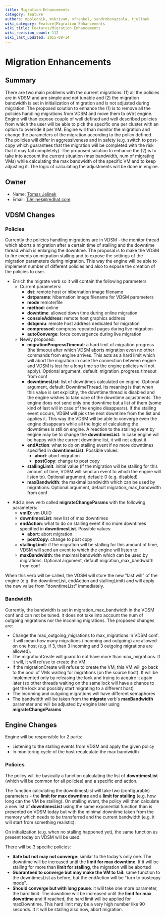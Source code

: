 ```yaml
---
title: Migration Enhancements
category: feature
authors: mpolednik, mskrivan, ofrenkel, sandrobonazzola, tjelinek
wiki_category: Feature|Migration Enhancements
wiki_title: Features/Migration Enhancements
wiki_revision_count: 112
wiki_last_updated: 2015-09-14
---
```


# Migration Enhancements

## Summary

There are two main problems with the current migrations: (1) all the policies are in VDSM and are simple and not tunable and (2) the migration bandwidth is set in initialization of migration and is not adjusted during migration. The proposed solution to enhance the (1) is to remove all the policies handling migrations from VDSM and move them to oVirt engine. Engine will than expose couple of well defined and well described policies from which the user will be able to pick the specific one per cluster with an option to override it per VM. Engine will than monitor the migration and change the parameters of the migration according to the policy defined. The policies will differ in aggressiveness and in safety (e.g. switch to post-copy which guarantees that the migration will be completed with the risk that it may fail completely). The proposed solution to enhance the (2) is to take into account the current situation (max bandwidth, num of migrating VMs) while calculating the max bandwidth of the specific VM and to keep adjusting it. The logic of calculating the adjustments will be done in engine.

## Owner

*   Name: [Tomas Jelinek](User:TJelinek)
*   Email: <TJelinek@redhat.com>

## VDSM Changes

### Policies

Currently the policies handling migrations are in VDSM - the monitor thread which aborts a migration after a certain time of stalling and the downtime thread which is enlarging the downtime. The proposal is to make the VDSM to fire events on migration stalling and to expose the settings of the migration parameters during migration. This way the engine will be able to implement number of different policies and also to expose the creation of the policies to user.

*   Enrich the migrate verb so it will contain the following parameters
    -   Current parameters:
        -   **dst**: remote host or hibernation image filename
        -   **dstparams**: hibernation image filename for VDSM parameters
        -   **mode** remote/file
        -   **method**: online
        -   **downtime**: allowed down time during online migration
        -   **consoleAddress**: remote host graphics address
        -   **dstqemu**: remote host address dedicated for migration
        -   **compressed**: compress repeated pages during live migration
        -   **autoConverge**: force convergence during live migration
    -   Newly proposed:
        -   **migrationProgressTimeout**: a hard limit of migration progress (the timeout after which VDSM aborts migration even no other commands from engine arrives. This acts as a hard limit which will abort the migration in case the connection between engine and VDSM is lost for a long time so the engine policies will not apply). Optional argument, default: migration_progress_timeout from conf
        -   **downtimesList**: list of downtimes calculated on engine. Optional argument, default: DowntimeThread. Its meaning is that when this value is set explicitly, the downtime thread is disabled and the engine wishes to take care of the downtime adjustments. The engine does not send only one downtime but a list of them (some kind of last will in case of the engine disappears). If the stalling event occurs, VDSM will pick the next downtime from the list and applies it. This way the VDSM will be able to converge even the engine disappears while all the logic of calculating the downtimes is still on engine. A reaction to the stalling event by engine may be to change the **downtimesList**. In case engine will be happy with the current downtime list, it will not adjust it.
        -   **endAction**: what to do on stalling event if no more downtimes specified in **downtimesList**. Possible values:
            -   **abort**: abort migration
            -   **postCopy**: change to post copy
        -   **stallingLimit**: initial value (if the migration will be stalling for this amount of time, VDSM will send an event to which the engine will listen to). Optional argument, default: 0 (e.g. disabled)
        -   **maxBandwidth**: the maximal bandwidth which can be used by migrations. Optional argument, default migration_max_bandwidth from conf

<!-- -->

*   Add a new verb called **migrateChangeParams** with the following parameters:
    -   **vmID**: vm UUID
    -   **downtimesList**: new list of max downtimes
    -   **endAction**: what to do on stalling event if no more downtimes specified in **downtimesList**. Possible values:
        -   **abort**: abort migration
        -   **postCopy**: change to post copy
    -   **stallingLimit**: if the migration will be stalling for this amount of time, VDSM will send an event to which the engine will listen to
    -   **maxBandwidth**: the maximal bandwidth which can be used by migrations. Optional argument, default migration_max_bandwidth from conf

When this verb will be called, the VDSM will store the new "last will" of the engine (e.g. the downtimeList, endAction and stallingLimit) and will apply the new value from "downtimeList" immediately.

### Bandwidth

Currently, the bandwidth is set in migration_max_bandwidth in the VDSM conf and can not be tuned. It does not take into account the num of outgoing migrations nor the incoming migrations. The proposed changes are:

*   Change the max_outgoing_migrations to max_migrations in VDSM conf. It will mean how many migrations (incoming and outgoing) are allowed on one host (e.g. if 3, than 3 incoming and 3 outgoing migrations are allowed).
*   The migrationCreate will guard to not have more than max_migrations. If it will, it will refuse to create the VM.
*   If the migrationCreate will refuse to create the VM, this VM will go back to the pool of VMs waiting for migrations (on the source host). It will be implemented only by releasing the lock and trying to acquire it again later (so other threads waiting on the same lock will have a chance to get the lock and possibly start migrating to a different host)
*   The incoming and outgoing migrations will have different semaphores
*   The bandwidth will be taken from the **migrate** verb's **maxBandwidth** parameter and will be adjusted by engine later using **migrateChangeParams**

## Engine Changes

Engine will be responsible for 2 parts:

*   Listening to the stalling events from VDSM and apply the given policy
*   In monitoring cycle of the host recalculate the max bandwidth

### Policies

The policy will be basically a function calculating the list of **downtimesList** (which will be common for all policies) and a specific end action.

The function calculating the downtimesList will take two (configurable) parameters - the **limit for max downtime** and a **limit for stalling** (e.g. how long can the VM be stalling). On stalling event, the policy will than calculate a new list of **downtimesList** using the same exponential function than is presented on VDSM today but with the minimal downtime taken from the memory which needs to be transferred and the current bandwidth (e.g. it will start from something realistic).

On initialization (e.g. when no stalling happened yet), the same function as present today on VDSM will be used.

There will be 3 specific policies:

*   **Safe but not may not converge**: similar to the today's only one. The downtime will be increased until the **limit for max downtime**. If it will be stalling for more than **limit for stalling**, the migration will be aborted
*   **Guaranteed to converge but may make the VM to fail**: same function to the downtimesList as before, but the endAction will be "turn to postcopy mode".
*   **Should converge but with long pause**: it will take one more parameter, the hard limit. The downtime will be increased until the **limit for max downtime** and if reached, the hard limit will be applied for maxDowntime. This hard limit may be a very high number like 90 seconds. It it will be stalling also now, abort migration.
